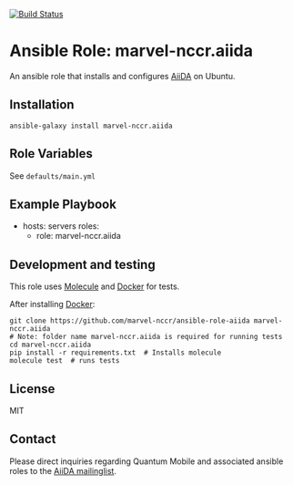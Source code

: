 [![Build Status](https://travis-ci.org/marvel-nccr/ansible-role-aiida.svg?branch=master)](https://travis-ci.org/marvel-nccr/ansible-role-aiida)

# Ansible Role: marvel-nccr.aiida

An ansible role that installs and configures [AiiDA](http://www.aiida.net/) on Ubuntu.

## Installation

`ansible-galaxy install marvel-nccr.aiida`

## Role Variables

See `defaults/main.yml`

## Example Playbook

  - hosts: servers
    roles:
    - role: marvel-nccr.aiida

## Development and testing

This role uses [Molecule](https://molecule.readthedocs.io/en/latest/#) and [Docker](https://www.docker.com/) for tests. 

After installing [Docker](https://www.docker.com/):
```
git clone https://github.com/marvel-nccr/ansible-role-aiida marvel-nccr.aiida
# Note: folder name marvel-nccr.aiida is required for running tests
cd marvel-nccr.aiida
pip install -r requirements.txt  # Installs molecule
molecule test  # runs tests
```

## License

MIT

## Contact

Please direct inquiries regarding Quantum Mobile and associated ansible roles to the [AiiDA mailinglist](http://www.aiida.net/mailing-list/).
